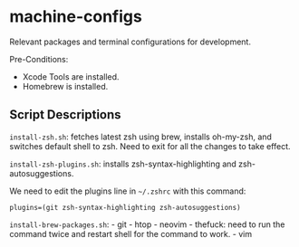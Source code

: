 # machine-configs
Relevant packages and terminal configurations for development.

Pre-Conditions:
 - Xcode Tools are installed.
 - Homebrew is installed.

## Script Descriptions

`install-zsh.sh`: fetches latest zsh using brew, installs oh-my-zsh, and switches default shell to zsh. Need to exit for all the changes to take effect.

`install-zsh-plugins.sh`: installs zsh-syntax-highlighting and zsh-autosuggestions.

We need to edit the plugins line in `~/.zshrc` with this command:
```
plugins=(git zsh-syntax-highlighting zsh-autosuggestions)
```

`install-brew-packages.sh`:
	- git
	- htop
	- neovim
	- thefuck: need to run the command twice and restart shell for the command to work.
	- vim
